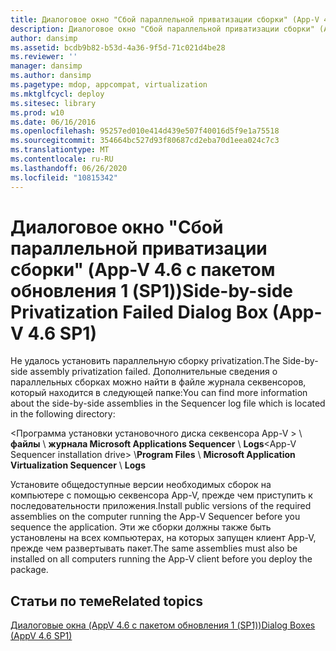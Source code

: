 ```yaml
---
title: Диалоговое окно "Сбой параллельной приватизации сборки" (App-V 4.6 с пакетом обновления 1 (SP1))
description: Диалоговое окно "Сбой параллельной приватизации сборки" (App-V 4.6 с пакетом обновления 1 (SP1))
author: dansimp
ms.assetid: bcdb9b82-b53d-4a36-9f5d-71c021d4be28
ms.reviewer: ''
manager: dansimp
ms.author: dansimp
ms.pagetype: mdop, appcompat, virtualization
ms.mktglfcycl: deploy
ms.sitesec: library
ms.prod: w10
ms.date: 06/16/2016
ms.openlocfilehash: 95257ed010e414d439e507f40016d5f9e1a75518
ms.sourcegitcommit: 354664bc527d93f80687cd2eba70d1eea024c7c3
ms.translationtype: MT
ms.contentlocale: ru-RU
ms.lasthandoff: 06/26/2020
ms.locfileid: "10815342"
---
```

# <span data-ttu-id="4a6e6-103">Диалоговое окно "Сбой параллельной приватизации сборки" (App-V 4.6 с пакетом обновления 1 (SP1))</span><span class="sxs-lookup"><span data-stu-id="4a6e6-103">Side-by-side Privatization Failed Dialog Box (App-V 4.6 SP1)</span></span>


<span data-ttu-id="4a6e6-104">Не удалось установить параллельную сборку privatization.</span><span class="sxs-lookup"><span data-stu-id="4a6e6-104">The Side-by-side assembly privatization failed.</span></span> <span data-ttu-id="4a6e6-105">Дополнительные сведения о параллельных сборках можно найти в файле журнала секвенсоров, который находится в следующей папке:</span><span class="sxs-lookup"><span data-stu-id="4a6e6-105">You can find more information about the side-by-side assemblies in the Sequencer log file which is located in the following directory:</span></span>

<span data-ttu-id="4a6e6-106">&lt;Программа установки установочного диска секвенсора App-V &gt;  \\ **файлы**  \\  **журнала Microsoft Applications Sequencer**  \\  **Logs**</span><span class="sxs-lookup"><span data-stu-id="4a6e6-106">&lt;App-V Sequencer installation drive&gt; \\**Program Files** \\ **Microsoft Application Virtualization Sequencer** \\ **Logs**</span></span>

<span data-ttu-id="4a6e6-107">Установите общедоступные версии необходимых сборок на компьютере с помощью секвенсора App-V, прежде чем приступить к последовательности приложения.</span><span class="sxs-lookup"><span data-stu-id="4a6e6-107">Install public versions of the required assemblies on the computer running the App-V Sequencer before you sequence the application.</span></span> <span data-ttu-id="4a6e6-108">Эти же сборки должны также быть установлены на всех компьютерах, на которых запущен клиент App-V, прежде чем развертывать пакет.</span><span class="sxs-lookup"><span data-stu-id="4a6e6-108">The same assemblies must also be installed on all computers running the App-V client before you deploy the package.</span></span>

## <span data-ttu-id="4a6e6-109">Статьи по теме</span><span class="sxs-lookup"><span data-stu-id="4a6e6-109">Related topics</span></span>


[<span data-ttu-id="4a6e6-110">Диалоговые окна (AppV 4.6 с пакетом обновления 1 (SP1))</span><span class="sxs-lookup"><span data-stu-id="4a6e6-110">Dialog Boxes (AppV 4.6 SP1)</span></span>](dialog-boxes--appv-46-sp1-.md)

 

 





